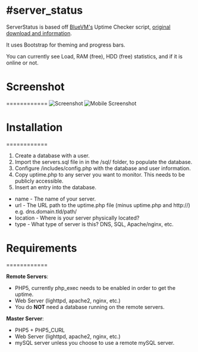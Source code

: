 #server_status
============

ServerStatus is based off [BlueVM's](http://uptime.bluevm.com/) Uptime Checker script, [original download and information](http://www.lowendtalk.com/discussion/comment/169690#Comment_169690).

It uses Bootstrap for theming and progress bars.

You can currently see Load, RAM (free), HDD (free) statistics, and if it is online or not.

# Screenshot
============
![Screenshot](http://i.imgur.com/wMNzhw0.png)
![Mobile Screenshot](http://i.imgur.com/na8iVZH.png)

# Installation
============

1. Create a database with a user.
2. Import the servers.sql file in in the /sql/ folder, to populate the database.
3. Configure /includes/config.php with the database and user information.
4. Copy uptime.php to any server you want to monitor. This needs to be publicly accessible.
5. Insert an entry into the database.
  * name - The name of your server.
  * url - The URL path to the uptime.php file (minus uptime.php and http://) e.g. dns.domain.tld/path/
  * location - Where is your server physically located?
  * type - What type of server is this? DNS, SQL, Apache/nginx, etc.

# Requirements
============

**Remote Servers**:
* PHP5, currently php_exec needs to be enabled in order to get the uptime.
* Web Server (lighttpd, apache2, nginx, etc.)
* You do **NOT** need a database running on the remote servers.

**Master Server**:
* PHP5 + PHP5_CURL
* Web Server (lighttpd, apache2, nginx, etc.)
* mySQL server unless you choose to use a remote mySQL server.

